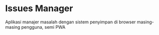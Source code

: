 # Issues Manager

Aplikasi manajer masalah dengan sistem penyimpan di browser masing-masing pengguna, semi PWA
